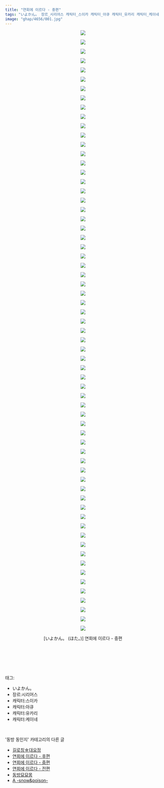 ```yaml
---
title: "연회에 이르다 - 중편"
tags: "いよかん。 장르_시리어스 캐릭터_스이카 캐릭터_아큐 캐릭터_유카리 캐릭터_케이네 ほた。 동방_동인지"
image: "ghap/4656/001.jpg"
---
```

<div class="article">
<p style="text-align: center; clear: none; float: none;"><img src="{{ site.nasurl }}/ghap/4656/001.jpg"/></p>
<p style="text-align: center; clear: none; float: none;"><img src="{{ site.nasurl }}/ghap/4656/002.jpg"/></p>
<p style="text-align: center; clear: none; float: none;"><img src="{{ site.nasurl }}/ghap/4656/003.jpg"/></p>
<p style="text-align: center; clear: none; float: none;"><img src="{{ site.nasurl }}/ghap/4656/004.jpg"/></p>
<p style="text-align: center; clear: none; float: none;"><img src="{{ site.nasurl }}/ghap/4656/005.jpg"/></p>
<p style="text-align: center; clear: none; float: none;"><img src="{{ site.nasurl }}/ghap/4656/006.jpg"/></p>
<p style="text-align: center; clear: none; float: none;"><img src="{{ site.nasurl }}/ghap/4656/007.jpg"/></p>
<p style="text-align: center; clear: none; float: none;"><img src="{{ site.nasurl }}/ghap/4656/008.jpg"/></p>
<p style="text-align: center; clear: none; float: none;"><img src="{{ site.nasurl }}/ghap/4656/009.jpg"/></p>
<p style="text-align: center; clear: none; float: none;"><img src="{{ site.nasurl }}/ghap/4656/010.jpg"/></p>
<p style="text-align: center; clear: none; float: none;"><img src="{{ site.nasurl }}/ghap/4656/011.jpg"/></p>
<p style="text-align: center; clear: none; float: none;"><img src="{{ site.nasurl }}/ghap/4656/012.jpg"/></p>
<p style="text-align: center; clear: none; float: none;"><img src="{{ site.nasurl }}/ghap/4656/013.jpg"/></p>
<p style="text-align: center; clear: none; float: none;"><img src="{{ site.nasurl }}/ghap/4656/014.jpg"/></p>
<p style="text-align: center; clear: none; float: none;"><img src="{{ site.nasurl }}/ghap/4656/015.jpg"/></p>
<p style="text-align: center; clear: none; float: none;"><img src="{{ site.nasurl }}/ghap/4656/016.jpg"/></p>
<p style="text-align: center; clear: none; float: none;"><img src="{{ site.nasurl }}/ghap/4656/017.jpg"/></p>
<p style="text-align: center; clear: none; float: none;"><img src="{{ site.nasurl }}/ghap/4656/018.jpg"/></p>
<p style="text-align: center; clear: none; float: none;"><img src="{{ site.nasurl }}/ghap/4656/019.jpg"/></p>
<p style="text-align: center; clear: none; float: none;"><img src="{{ site.nasurl }}/ghap/4656/020.jpg"/></p>
<p style="text-align: center; clear: none; float: none;"><img src="{{ site.nasurl }}/ghap/4656/021.jpg"/></p>
<p style="text-align: center; clear: none; float: none;"><img src="{{ site.nasurl }}/ghap/4656/022.jpg"/></p>
<p style="text-align: center; clear: none; float: none;"><img src="{{ site.nasurl }}/ghap/4656/023.jpg"/></p>
<p style="text-align: center; clear: none; float: none;"><img src="{{ site.nasurl }}/ghap/4656/024.jpg"/></p>
<p style="text-align: center; clear: none; float: none;"><img src="{{ site.nasurl }}/ghap/4656/025.jpg"/></p>
<p style="text-align: center; clear: none; float: none;"><img src="{{ site.nasurl }}/ghap/4656/026.jpg"/></p>
<p style="text-align: center; clear: none; float: none;"><img src="{{ site.nasurl }}/ghap/4656/027.jpg"/></p>
<p style="text-align: center; clear: none; float: none;"><img src="{{ site.nasurl }}/ghap/4656/028.jpg"/></p>
<p style="text-align: center; clear: none; float: none;"><img src="{{ site.nasurl }}/ghap/4656/029.jpg"/></p>
<p style="text-align: center; clear: none; float: none;"><img src="{{ site.nasurl }}/ghap/4656/030.jpg"/></p>
<p style="text-align: center; clear: none; float: none;"><img src="{{ site.nasurl }}/ghap/4656/031.jpg"/></p>
<p style="text-align: center; clear: none; float: none;"><img src="{{ site.nasurl }}/ghap/4656/032.jpg"/></p>
<p style="text-align: center; clear: none; float: none;"><img src="{{ site.nasurl }}/ghap/4656/033.jpg"/></p>
<p style="text-align: center; clear: none; float: none;"><img src="{{ site.nasurl }}/ghap/4656/034.jpg"/></p>
<p style="text-align: center; clear: none; float: none;"><img src="{{ site.nasurl }}/ghap/4656/035.jpg"/></p>
<p style="text-align: center; clear: none; float: none;"><img src="{{ site.nasurl }}/ghap/4656/036.jpg"/></p>
<p style="text-align: center; clear: none; float: none;"><img src="{{ site.nasurl }}/ghap/4656/037.jpg"/></p>
<p style="text-align: center; clear: none; float: none;"><img src="{{ site.nasurl }}/ghap/4656/038.jpg"/></p>
<p style="text-align: center; clear: none; float: none;"><img src="{{ site.nasurl }}/ghap/4656/039.jpg"/></p>
<p style="text-align: center; clear: none; float: none;"><img src="{{ site.nasurl }}/ghap/4656/040.jpg"/></p>
<p style="text-align: center; clear: none; float: none;"><img src="{{ site.nasurl }}/ghap/4656/041.jpg"/></p>
<p style="text-align: center; clear: none; float: none;"><img src="{{ site.nasurl }}/ghap/4656/042.jpg"/></p>
<p style="text-align: center; clear: none; float: none;"><img src="{{ site.nasurl }}/ghap/4656/043.jpg"/></p>
<p style="text-align: center; clear: none; float: none;"><img src="{{ site.nasurl }}/ghap/4656/044.jpg"/></p>
<p style="text-align: center; clear: none; float: none;"><img src="{{ site.nasurl }}/ghap/4656/045.jpg"/></p>
<p style="text-align: center; clear: none; float: none;"><img src="{{ site.nasurl }}/ghap/4656/046.jpg"/></p>
<p style="text-align: center; clear: none; float: none;"><img src="{{ site.nasurl }}/ghap/4656/047.jpg"/></p>
<p style="text-align: center; clear: none; float: none;"><img src="{{ site.nasurl }}/ghap/4656/048.jpg"/></p>
<p style="text-align: center; clear: none; float: none;"><img src="{{ site.nasurl }}/ghap/4656/049.jpg"/></p>
<p style="text-align: center; clear: none; float: none;"><img src="{{ site.nasurl }}/ghap/4656/050.jpg"/></p>
<p style="text-align: center; clear: none; float: none;"><img src="{{ site.nasurl }}/ghap/4656/051.jpg"/></p>
<p style="text-align: center; clear: none; float: none;"><img src="{{ site.nasurl }}/ghap/4656/052.jpg"/></p>
<p style="text-align: center; clear: none; float: none;"><img src="{{ site.nasurl }}/ghap/4656/053.jpg"/></p>
<p style="text-align: center; clear: none; float: none;"><img src="{{ site.nasurl }}/ghap/4656/054.jpg"/></p>
<p style="text-align: center; clear: none; float: none;"><img src="{{ site.nasurl }}/ghap/4656/055.jpg"/></p>
<p style="text-align: center; clear: none; float: none;"><img src="{{ site.nasurl }}/ghap/4656/056.jpg"/></p>
<p style="text-align: center; clear: none; float: none;"><img src="{{ site.nasurl }}/ghap/4656/057.jpg"/></p>
<p style="text-align: center; clear: none; float: none;"><img src="{{ site.nasurl }}/ghap/4656/058.jpg"/></p>
<p style="text-align: center; clear: none; float: none;"><img src="{{ site.nasurl }}/ghap/4656/059.jpg"/></p>
<p style="text-align: center; clear: none; float: none;"><img src="{{ site.nasurl }}/ghap/4656/060.jpg"/></p>
<p style="text-align: center; clear: none; float: none;"><img src="{{ site.nasurl }}/ghap/4656/061.jpg"/></p>
<p style="text-align: center; clear: none; float: none;"><img src="{{ site.nasurl }}/ghap/4656/062.jpg"/></p>
<p style="text-align: center; clear: none; float: none;"><img src="{{ site.nasurl }}/ghap/4656/063.jpg"/></p>
<p style="text-align: center; clear: none; float: none;"><img src="{{ site.nasurl }}/ghap/4656/064.jpg"/></p>
<p style="text-align: center; clear: none; float: none;"><img src="{{ site.nasurl }}/ghap/4656/065.jpg"/></p>
<p style="text-align: center; clear: none; float: none;">[いよかん。 (ほた。)] 연회에 이르다 - 중편</p>
<p style="text-align: center; clear: none; float: none;"><br/></p>
<p><br/></p>
</div><br/>
<div class="tagTrail">
<p>태그: </p>
<ul>
<li>いよかん。</li>
<li>장르:시리어스</li>
<li>캐릭터:스이카</li>
<li>캐릭터:아큐</li>
<li>캐릭터:유카리</li>
<li>캐릭터:케이네</li>
</ul>
</div><br/>
<div class="another">
<p>'동방 동인지' 카테고리의 다른 글</p>
<ul>
<li><a href="/2018-09-03-ghap_4660">길로칭☆대요정</a></li>
<li><a href="/2018-09-02-ghap_4657">연회에 이르다 - 후편</a></li>
<li><a href="/2018-09-02-ghap_4656">연회에 이르다 - 중편</a></li>
<li><a href="/2018-09-02-ghap_4655">연회에 이르다 - 전편</a></li>
<li><a href="/2018-09-02-ghap_4654">동방묘묘몽</a></li>
<li><a href="/2018-09-02-ghap_4653">A -snow&amp;poison-</a></li>
</ul>
</div><br/>
<div class="cb_module cb_fluid">
<div class="cb_wrt cb_profile">
</div><!-- commentList close -->
</div><br/>
